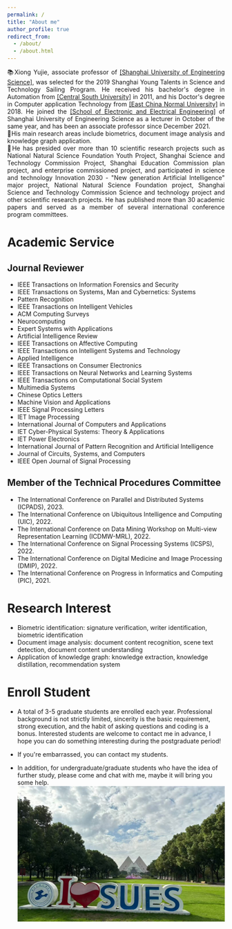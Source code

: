 ```yaml
---
permalink: /
title: "About me"
author_profile: true
redirect_from: 
  - /about/
  - /about.html
---
```


<div style="text-align: justify;">📚Xiong Yujie, associate professor of <a href="https://www.sues.edu.cn/">[Shanghai University of Engineering Science]</a>, was selected for the 2019 Shanghai Young Talents in Science and Technology Sailing Program. He received his bachelor's degree in Automation from <a href="https://www.csu.edu.cn/">[Central South University]</a> in 2011, and his Doctor's degree in Computer application Technology from <a href="https://www.ecnu.edu.cn/">[East China Normal University]</a> in 2018. He joined the <a href="https://seee.sues.edu.cn/">[School of Electronic and Electrical Engineering]</a> of Shanghai University of Engineering Science as a lecturer in October of the same year, and has been an associate professor since December 2021. </div>



<div style="text-align: justify;">🔬His main research areas include biometrics, document image analysis and knowledge graph application. </div>



<div style="text-align: justify;">📖He has presided over more than 10 scientific research projects such as National Natural Science Foundation Youth Project, Shanghai Science and Technology Commission Project, Shanghai Education Commission plan project, and enterprise commissioned project, and participated in science and technology Innovation 2030 - "New generation Artificial Intelligence" major project, National Natural Science Foundation project, Shanghai Science and Technology Commission Science and technology project and other scientific research projects. He has published more than 30 academic papers and served as a member of several international conference program committees.</div>

# Academic Service
## Journal Reviewer

- IEEE Transactions on Information Forensics and Security
- IEEE Transactions on Systems, Man and Cybernetics: Systems
- Pattern Recognition
- IEEE Transactions on Intelligent Vehicles
- ACM Computing Surveys
- Neurocomputing
- Expert Systems with Applications
- Artificial Intelligence Review
- IEEE Transactions on Affective Computing
- IEEE Transactions on Intelligent Systems and Technology
- Applied Intelligence
- IEEE Transactions on Consumer Electronics
- IEEE Transactions on Neural Networks and Learning Systems
- IEEE Transactions on Computational Social System
- Multimedia Systems
- Chinese Optics Letters
- Machine Vision and Applications
- IEEE Signal Processing Letters
- IET Image Processing
- International Journal of Computers and Applications
- IET Cyber-Physical Systems: Theory & Applications
- IET Power Electronics
- International Journal of Pattern Recognition and Artificial Intelligence
- Journal of Circuits, Systems, and Computers
- IEEE Open Journal of Signal Processing

## Member of the Technical Procedures Committee

- The International Conference on Parallel and Distributed Systems (ICPADS), 2023.
- The International Conference on Ubiquitous Intelligence and Computing (UIC), 2022.
- The International Conference on Data Mining Workshop on Multi-view Representation Learning (ICDMW-MRL), 2022.
- The International Conference on Signal Processing Systems (ICSPS), 2022.
- The International Conference on Digital Medicine and Image Processing (DMIP), 2022.
- The International Conference on Progress in Informatics and Computing (PIC), 2021.

# Research Interest

- Biometric identification: signature verification, writer identification, biometric identification
- Document image analysis: document content recognition, scene text detection, document content understanding
- Application of knowledge graph: knowledge extraction, knowledge distillation, recommendation system

# Enroll Student

- A total of 3-5 graduate students are enrolled each year. Professional background is not strictly limited, sincerity is the basic requirement, strong execution, and the habit of asking questions and coding is a bonus. Interested students are welcome to contact me in advance, I hope you can do something interesting during the postgraduate period!
- If you're embarrassed, you can contact my students.

- In addition, for undergraduate/graduate students who have the idea of further study, please come and chat with me, maybe it will bring you some help.
![SUES](/images/SUES.png)
